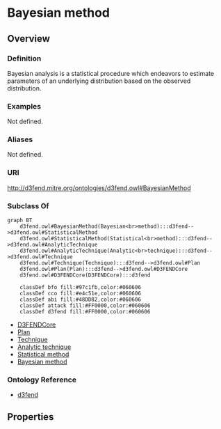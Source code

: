 # Bayesian method

## Overview

### Definition
Bayesian analysis is a statistical procedure which endeavors to estimate parameters of an underlying distribution based on the observed distribution.

### Examples
Not defined.

### Aliases
Not defined.

### URI
http://d3fend.mitre.org/ontologies/d3fend.owl#BayesianMethod

### Subclass Of
```mermaid
graph BT
    d3fend.owl#BayesianMethod(Bayesian<br>method):::d3fend-->d3fend.owl#StatisticalMethod
    d3fend.owl#StatisticalMethod(Statistical<br>method):::d3fend-->d3fend.owl#AnalyticTechnique
    d3fend.owl#AnalyticTechnique(Analytic<br>technique):::d3fend-->d3fend.owl#Technique
    d3fend.owl#Technique(Technique):::d3fend-->d3fend.owl#Plan
    d3fend.owl#Plan(Plan):::d3fend-->d3fend.owl#D3FENDCore
    d3fend.owl#D3FENDCore(D3FENDCore):::d3fend
    
    classDef bfo fill:#97c1fb,color:#060606
    classDef cco fill:#e4c51e,color:#060606
    classDef abi fill:#48DD82,color:#060606
    classDef attack fill:#FF0000,color:#060606
    classDef d3fend fill:#FF0000,color:#060606
```

- [D3FENDCore](/docs/ontology/reference/model/D3FENDCore/D3FENDCore.md)
- [Plan](/docs/ontology/reference/model/D3FENDCore/Plan/Plan.md)
- [Technique](/docs/ontology/reference/model/D3FENDCore/Plan/Technique/Technique.md)
- [Analytic technique](/docs/ontology/reference/model/D3FENDCore/Plan/Technique/Analytic%20technique/Analytic%20technique.md)
- [Statistical method](/docs/ontology/reference/model/D3FENDCore/Plan/Technique/Analytic%20technique/Statistical%20method/Statistical%20method.md)
- [Bayesian method](/docs/ontology/reference/model/D3FENDCore/Plan/Technique/Analytic%20technique/Statistical%20method/Bayesian%20method/Bayesian%20method.md)


### Ontology Reference
- [d3fend](http://d3fend.mitre.org/ontologies/d3fend.owl#)

## Properties

